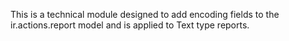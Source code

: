 This is a technical module designed to add encoding fields to the
ir.actions.report model and is applied to Text type reports.
